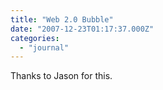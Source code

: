 ```yaml
---
title: "Web 2.0 Bubble"
date: "2007-12-23T01:17:37.000Z"
categories: 
  - "journal"
---
```


Thanks to Jason for this.
